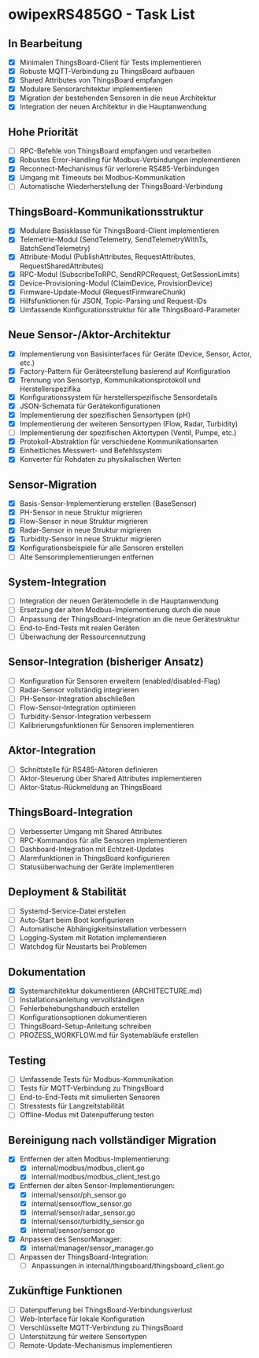 # owipexRS485GO - Task List

## In Bearbeitung
- [x] Minimalen ThingsBoard-Client für Tests implementieren
- [x] Robuste MQTT-Verbindung zu ThingsBoard aufbauen
- [x] Shared Attributes von ThingsBoard empfangen
- [x] Modulare Sensorarchitektur implementieren
- [x] Migration der bestehenden Sensoren in die neue Architektur
- [x] Integration der neuen Architektur in die Hauptanwendung

## Hohe Priorität
- [ ] RPC-Befehle von ThingsBoard empfangen und verarbeiten
- [x] Robustes Error-Handling für Modbus-Verbindungen implementieren
- [x] Reconnect-Mechanismus für verlorene RS485-Verbindungen
- [x] Umgang mit Timeouts bei Modbus-Kommunikation
- [ ] Automatische Wiederherstellung der ThingsBoard-Verbindung

## ThingsBoard-Kommunikationsstruktur
- [x] Modulare Basisklasse für ThingsBoard-Client implementieren
- [x] Telemetrie-Modul (SendTelemetry, SendTelemetryWithTs, BatchSendTelemetry)
- [x] Attribute-Modul (PublishAttributes, RequestAttributes, RequestSharedAttributes)
- [x] RPC-Modul (SubscribeToRPC, SendRPCRequest, GetSessionLimits)
- [x] Device-Provisioning-Modul (ClaimDevice, ProvisionDevice)
- [x] Firmware-Update-Modul (RequestFirmwareChunk)
- [x] Hilfsfunktionen für JSON, Topic-Parsing und Request-IDs
- [x] Umfassende Konfigurationsstruktur für alle ThingsBoard-Parameter

## Neue Sensor-/Aktor-Architektur
- [x] Implementierung von Basisinterfaces für Geräte (Device, Sensor, Actor, etc.)
- [x] Factory-Pattern für Geräteerstellung basierend auf Konfiguration
- [x] Trennung von Sensortyp, Kommunikationsprotokoll und Herstellerspezifika
- [x] Konfigurationssystem für herstellerspezifische Sensordetails
- [x] JSON-Schemata für Gerätekonfigurationen
- [x] Implementierung der spezifischen Sensortypen (pH)
- [x] Implementierung der weiteren Sensortypen (Flow, Radar, Turbidity)
- [ ] Implementierung der spezifischen Aktortypen (Ventil, Pumpe, etc.)
- [x] Protokoll-Abstraktion für verschiedene Kommunikationsarten
- [x] Einheitliches Messwert- und Befehlssystem
- [x] Konverter für Rohdaten zu physikalischen Werten

## Sensor-Migration
- [x] Basis-Sensor-Implementierung erstellen (BaseSensor)
- [x] PH-Sensor in neue Struktur migrieren
- [x] Flow-Sensor in neue Struktur migrieren
- [x] Radar-Sensor in neue Struktur migrieren
- [x] Turbidity-Sensor in neue Struktur migrieren
- [x] Konfigurationsbeispiele für alle Sensoren erstellen
- [ ] Alte Sensorimplementierungen entfernen

## System-Integration
- [ ] Integration der neuen Gerätemodelle in die Hauptanwendung
- [ ] Ersetzung der alten Modbus-Implementierung durch die neue
- [ ] Anpassung der ThingsBoard-Integration an die neue Gerätestruktur
- [ ] End-to-End-Tests mit realen Geräten
- [ ] Überwachung der Ressourcennutzung

## Sensor-Integration (bisheriger Ansatz)
- [ ] Konfiguration für Sensoren erweitern (enabled/disabled-Flag)
- [ ] Radar-Sensor vollständig integrieren
- [ ] PH-Sensor-Integration abschließen
- [ ] Flow-Sensor-Integration optimieren
- [ ] Turbidity-Sensor-Integration verbessern
- [ ] Kalibrierungsfunktionen für Sensoren implementieren

## Aktor-Integration
- [ ] Schnittstelle für RS485-Aktoren definieren
- [ ] Aktor-Steuerung über Shared Attributes implementieren
- [ ] Aktor-Status-Rückmeldung an ThingsBoard

## ThingsBoard-Integration
- [ ] Verbesserter Umgang mit Shared Attributes
- [ ] RPC-Kommandos für alle Sensoren implementieren
- [ ] Dashboard-Integration mit Echtzeit-Updates
- [ ] Alarmfunktionen in ThingsBoard konfigurieren
- [ ] Statusüberwachung der Geräte implementieren

## Deployment & Stabilität
- [ ] Systemd-Service-Datei erstellen
- [ ] Auto-Start beim Boot konfigurieren
- [ ] Automatische Abhängigkeitsinstallation verbessern
- [ ] Logging-System mit Rotation implementieren
- [ ] Watchdog für Neustarts bei Problemen

## Dokumentation
- [x] Systemarchitektur dokumentieren (ARCHITECTURE.md)
- [ ] Installationsanleitung vervollständigen
- [ ] Fehlerbehebungshandbuch erstellen
- [ ] Konfigurationsoptionen dokumentieren
- [ ] ThingsBoard-Setup-Anleitung schreiben
- [ ] PROZESS_WORKFLOW.md für Systemabläufe erstellen

## Testing
- [ ] Umfassende Tests für Modbus-Kommunikation
- [ ] Tests für MQTT-Verbindung zu ThingsBoard
- [ ] End-to-End-Tests mit simulierten Sensoren
- [ ] Stresstests für Langzeitstabilität
- [ ] Offline-Modus mit Datenpufferung testen

## Bereinigung nach vollständiger Migration
- [x] Entfernen der alten Modbus-Implementierung:
  - [x] internal/modbus/modbus_client.go
  - [x] internal/modbus/modbus_client_test.go
- [x] Entfernen der alten Sensor-Implementierungen:
  - [x] internal/sensor/ph_sensor.go
  - [x] internal/sensor/flow_sensor.go
  - [x] internal/sensor/radar_sensor.go
  - [x] internal/sensor/turbidity_sensor.go
  - [x] internal/sensor/sensor.go
- [x] Anpassen des SensorManager:
  - [x] internal/manager/sensor_manager.go
- [ ] Anpassen der ThingsBoard-Integration:
  - [ ] Anpassungen in internal/thingsboard/thingsboard_client.go

## Zukünftige Funktionen
- [ ] Datenpufferung bei ThingsBoard-Verbindungsverlust
- [ ] Web-Interface für lokale Konfiguration
- [ ] Verschlüsselte MQTT-Verbindung zu ThingsBoard
- [ ] Unterstützung für weitere Sensortypen
- [ ] Remote-Update-Mechanismus implementieren 